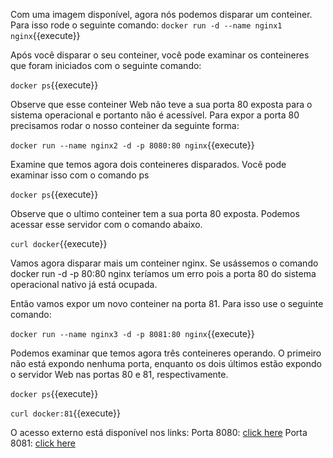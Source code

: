 Com uma imagem disponível, agora nós podemos disparar um conteiner. Para isso rode o seguinte comando:
`docker run -d --name nginx1 nginx`{{execute}}

Após você disparar o seu conteiner, você pode examinar os conteineres que foram iniciados com o seguinte comando:

`docker ps`{{execute}}

Observe que esse conteiner Web não teve a sua porta 80 exposta para o sistema operacional e portanto não é acessível. Para expor a porta 80 precisamos rodar o nosso conteiner da seguinte forma:

`docker run --name nginx2 -d -p 8080:80 nginx`{{execute}}

Examine que temos agora dois conteineres disparados. Você pode examinar isso com o comando ps

`docker ps`{{execute}}

Observe que o ultimo conteiner tem a sua porta 80 exposta. Podemos acessar esse servidor com o comando abaixo.

`curl docker`{{execute}}

Vamos agora disparar mais um conteiner nginx. Se usássemos o comando docker run -d -p 80:80 nginx teríamos um erro pois a porta 80 do sistema operacional nativo já está ocupada.

Então vamos expor um novo conteiner na porta 81. Para isso use o seguinte comando:

`docker run --name nginx3 -d -p 8081:80 nginx`{{execute}}

Podemos examinar que temos agora três conteineres operando. O primeiro não está expondo nenhuma porta, enquanto os dois últimos estão expondo o servidor Web nas portas 80 e 81, respectivamente.

`docker ps`{{execute}}

`curl docker:81`{{execute}}

O acesso externo está disponível nos links:
Porta 8080: [click here]({{TRAFFIC_HOST1_8080}})
Porta 8081: [click here]({{TRAFFIC_HOST1_8081}})

